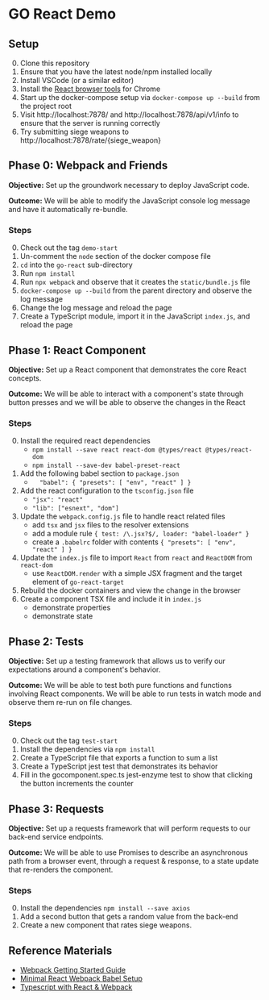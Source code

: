 # GO React Demo
## Setup
0. Clone this repository
1. Ensure that you have the latest node/npm installed locally
2. Install VSCode (or a similar editor)
3. Install the [React browser tools](https://chrome.google.com/webstore/detail/react-developer-tools/fmkadmapgofadopljbjfkapdkoienihi) for Chrome
4. Start up the docker-compose setup via `docker-compose up --build` from the project root
5. Visit http://localhost:7878/ and http://localhost:7878/api/v1/info to ensure that the server is running correctly
6. Try submitting siege weapons to http://localhost:7878/rate/{siege_weapon}

## Phase 0: Webpack and Friends
**Objective:** Set up the groundwork necessary to deploy JavaScript code.

**Outcome:** We will be able to modify the JavaScript console log message and have it automatically re-bundle.

### Steps
0. Check out the tag `demo-start`
1. Un-comment the `node` section of the docker compose file
2. `cd` into the `go-react` sub-directory
3. Run `npm install`
4. Run `npx webpack` and observe that it creates the `static/bundle.js` file
5. `docker-compose up --build` from the parent directory and observe the log message
6. Change the log message and reload the page
7. Create a TypeScript module, import it in the JavaScript `index.js`, and reload the page

## Phase 1: React Component
**Objective:** Set up a React component that demonstrates the core React concepts.

**Outcome:** We will be able to interact with a component's state through button presses and we will be able to observe the changes in the React 

### Steps
0. Install the required react dependencies
   * `npm install --save react react-dom @types/react @types/react-dom`
   * `npm install --save-dev babel-preset-react`
1. Add the following babel section to `package.json`
   * `  "babel": { "presets": [ "env", "react" ] }`
2. Add the react configuration to the `tsconfig.json` file
   * `"jsx": "react"`
   * `"lib": ["esnext", "dom"]`
3. Update the `webpack.config.js` file to handle react related files
   * add `tsx` and `jsx` files to the resolver extensions
   * add a module rule `{ test: /\.jsx?$/, loader: "babel-loader" }`
   * create a `.babelrc` folder with contents `{ "presets": [ "env", "react" ] }`
4. Update the `index.js` file to import `React` from `react` and `ReactDOM` from `react-dom`
   * use `ReactDOM.render` with a simple JSX fragment and the target element of `go-react-target`
5. Rebuild the docker containers and view the change in the browser
6. Create a component TSX file and include it in `index.js`
   * demonstrate properties
   * demonstrate state

## Phase 2: Tests
**Objective:** Set up a testing framework that allows us to verify our expectations around a component's behavior.

**Outcome:** We will be able to test both pure functions and functions involving React components. We will be able to run tests in watch mode and observe them re-run on file changes.

### Steps
0. Check out the tag `test-start`
1. Install the dependencies via `npm install`
2. Create a TypeScript file that exports a function to sum a list
3. Create a TypeScript jest test that demonstrates its behavior
4. Fill in the gocomponent.spec.ts jest-enzyme test to show that clicking the button increments the counter

## Phase 3: Requests
**Objective:** Set up a requests framework that will perform requests to our back-end service endpoints.

**Outcome:** We will be able to use Promises to describe an asynchronous path from a browser event, through a request & response, to a state update that re-renders the component.

### Steps
0. Install the dependencies `npm install --save axios`
1. Add a second button that gets a random value from the back-end
2. Create a new component that rates siege weapons.

## Reference Materials
* [Webpack Getting Started Guide](https://webpack.js.org/guides/getting-started/#using-a-configuration)
* [Minimal React Webpack Babel Setup](https://www.robinwieruch.de/minimal-react-webpack-babel-setup/)
* [Typescript with React & Webpack](https://www.typescriptlang.org/docs/handbook/react-&-webpack.html)
